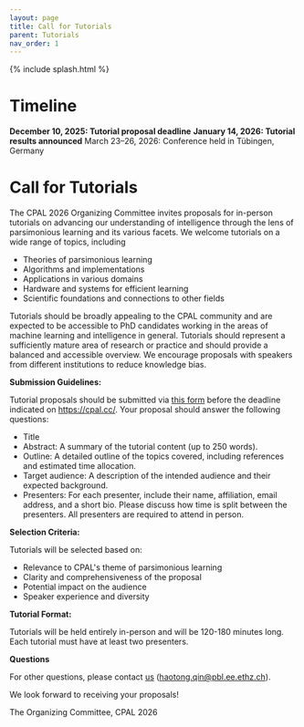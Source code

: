 ```yaml
---
layout: page
title: Call for Tutorials
parent: Tutorials
nav_order: 1
---
```


{% include splash.html %}

# Timeline

**December 10, 2025: Tutorial proposal deadline**
**January 14, 2026: Tutorial results announced**
March 23–26, 2026: Conference held in Tübingen, Germany

# Call for Tutorials

The CPAL 2026 Organizing Committee invites proposals for in-person tutorials on advancing our understanding of intelligence through the lens of parsimonious learning and its various facets. We welcome tutorials on a wide range of topics, including

* Theories of parsimonious learning
* Algorithms and implementations
* Applications in various domains
* Hardware and systems for efficient learning
* Scientific foundations and connections to other fields

Tutorials should be broadly appealing to the CPAL community and are expected to be accessible to PhD candidates working in the areas of machine learning and intelligence in general. Tutorials should represent a sufficiently mature area of research or practice and should provide a balanced and accessible overview. We encourage proposals with speakers from different institutions to reduce knowledge bias.

**Submission Guidelines:**

Tutorial proposals should be submitted via [this form](https://forms.gle/2enjscpiDJi1NAkC8) before the deadline indicated on https://cpal.cc/. Your proposal should answer the following questions:

* Title
* Abstract: A summary of the tutorial content (up to 250 words).
* Outline: A detailed outline of the topics covered, including references and estimated time allocation.
* Target audience:  A description of the intended audience and their expected background.
* Presenters: For each presenter, include their name, affiliation, email address, and a short bio. Please discuss how time is split between the presenters. All presenters are required to attend in person.

**Selection Criteria:**

Tutorials will be selected based on:

* Relevance to CPAL's theme of parsimonious learning
* Clarity and comprehensiveness of the proposal
* Potential impact on the audience
* Speaker experience and diversity

**Tutorial Format:**

Tutorials will be held entirely in-person and will be 120-180 minutes long. Each tutorial must have at least two presenters.

**Questions**

For other questions, please contact [us](mailto:haotong.qin@pbl.ee.ethz.ch) ([haotong.qin@pbl.ee.ethz.ch](mailto:haotong.qin@pbl.ee.ethz.ch)).

We look forward to receiving your proposals!

The Organizing Committee, CPAL 2026
